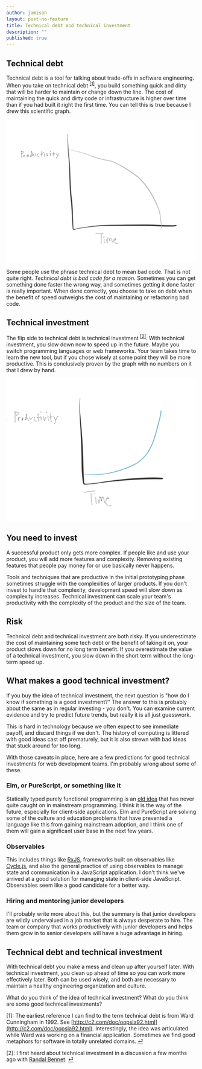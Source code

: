 ```yaml
---
author: jamison
layout: post-no-feature
title: Technical debt and technical investment
description: ""
published: true
---
```


## Technical debt

Technical debt is a tool for talking about trade-offs in software engineering.
When you take on technical debt <sup><a href="#fn1" name="fn1src">[1]</a></sup>,
you build something quick and dirty that will be harder to maintain or change
down the line. The cost of maintaining the quick and dirty code or
infrastructure is higher over time than if you had built it right the first
time. You can tell this is true because I drew this scientific graph.

<img alt="graph of the decreasing productivity over time of technical debt" title="You can tell this is true because I drew a graph." src="/images/tech-debt.png">

Some people use the phrase technical debt to mean bad code. That is not quite
right. *Technical debt is bad code for a reason.* Sometimes you can get
something done faster the wrong way, and sometimes getting it done faster is
really important. When done correctly, you choose to take on debt when the
benefit of speed outweighs the cost of maintaining or refactoring bad code.

## Technical investment

The flip side to technical debt is technical investment
<sup><a href="#fn2" name="fn2src">[2]</a></sup>. With technical investment, you
slow down now to speed up in the future.  Maybe you switch programming
languages or web frameworks. Your team takes time to learn the new tool, but if
you chose wisely at some point they will be more productive. This is conclusively
proven by the graph with no numbers on it that I drew by hand.

<img alt="graph of the increasing productivity over time " title="This is conclusively proven by the graph with no numbers that I drew by hand." src="/images/tech-investment.png">

## You need to invest

A successful product only gets more complex. If people like and use your
product, you will add more features and complexity. Removing existing features
that people pay money for or use basically never happens.

Tools and techniques that are productive in the initial prototyping phase
sometimes struggle with the complexities of larger products. If you don't
invest to handle that complexity, development speed will slow down as complexity
increases. Technical investment can scale your team's productivity with the
complexity of the product and the size of the team.

## Risk

Technical debt and technical investment are both risky. If you underestimate
the cost of maintaining some tech debt or the benefit of taking it on, your
product slows down for no long term benefit. If you overestimate the value of
a technical investment, you slow down in the short term without the long-term
speed up.

## What makes a good technical investment?

If you buy the idea of technical investment, the next question is "how do I
know if something is a good investment?" The answer to this is probably about
the same as in regular investing - you don't. You can examine current evidence
and try to predict future trends, but really it is all just guesswork.

This is hard in technology because we often expect to see immediate payoff, and
discard things if we don't. The history of computing is littered with good
ideas cast off prematurely, but it is also strewn with bad ideas that stuck
around for too long.

With those caveats in place, here are a few predictions for good technical
investments for web development teams. I'm probably wrong about some of these.

### Elm, or PureScript, or something like it

Statically typed purely functional programming is an
[old idea](http://haskell.cs.yale.edu/wp-content/uploads/2011/01/cs.pdf)
that has never quite caught on in mainstream programming. I think it is the way
of the future, especially for client-side applications. Elm and PureScript are
solving some of the culture and education problems that have prevented a
language like this from gaining mainstream adoption, and I think one of them
will gain a significant user base in the next few years.

### Observables

This includes things like [RxJS](https://github.com/Reactive-Extensions/RxJS),
frameworks built on observables like [Cycle.js](http://cycle.js.org/), and also
the general practice of using observables to manage state and communication in
a JavaScript application. I don't think we've arrived at a good solution for
managing state in client-side JavaScript. Observables seem like a good candidate
for a better way.

### Hiring and mentoring junior developers

I'll probably write more about this, but the summary is that junior developers
are wildly undervalued in a job market that is always desperate to hire. The
team or company that works productively with junior developers and helps them
grow in to senior developers will have a huge advantage in hiring.


## Technical debt and technical investment

With technical debt you make a mess and clean up after yourself later. With
technical investment, you clean up ahead of time so you can work more effectively
later. Both can be used wisely, and both are necessary to maintain a healthy
engineering organization and culture.

What do you think of the idea of technical investment? What do you think are
some good technical investments?


<a name="fn1">[1]</a>: The earliest reference I can find to the term technical
debt is from Ward Cunningham in 1992. See
[http://c2.com/doc/oopsla92.html](http://c2.com/doc/oopsla92.html).
Interestingly, the idea was articulated while Ward was working on a financial
application. Sometimes we find good metaphors for software in totally unrelated
domains. <a href="#fn1src">⏎</a>


<a name="fn2">[2]</a>: I first heard about technical investment in a discussion
a few months ago with [Randal Bennet](https://twitter.com/randallb). <a href="#fn2src">⏎</a>
